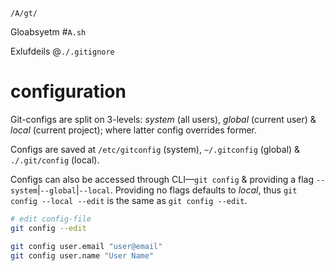 `/A/gt/`

Gloabsyetm #`A.sh`

Exlufdeils @`./.gitignore`

# configuration

Git-configs are split on 3-levels: *system* (all users), *global* (current user) & *local* (current project); where latter config overrides former. 

Configs are saved at `/etc/gitconfig` (system), `~/.gitconfig` (global) & `./.git/config` (local). 

Configs can also be accessed through CLI—`git config` & providing a flag `--system`|`--global`|`--local`. Providing no flags defaults to *local*, thus `git config --local --edit` is the same as `git config --edit`. 

```sh
# edit config-file
git config --edit

git config user.email "user@email"
git config user.name "User Name"
```